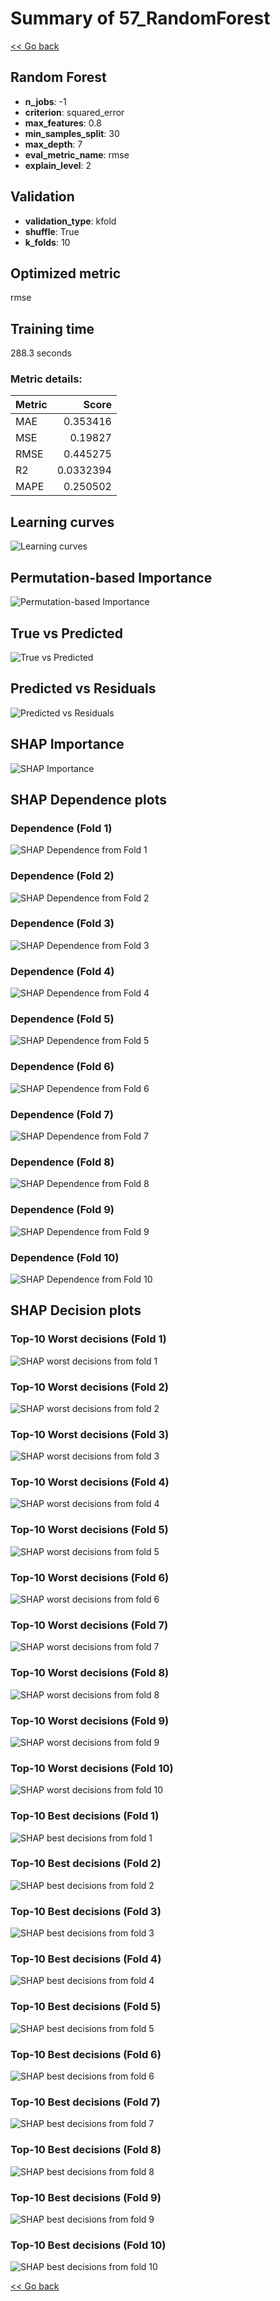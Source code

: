 # Summary of 57_RandomForest

[<< Go back](../README.md)


## Random Forest
- **n_jobs**: -1
- **criterion**: squared_error
- **max_features**: 0.8
- **min_samples_split**: 30
- **max_depth**: 7
- **eval_metric_name**: rmse
- **explain_level**: 2

## Validation
 - **validation_type**: kfold
 - **shuffle**: True
 - **k_folds**: 10

## Optimized metric
rmse

## Training time

288.3 seconds

### Metric details:
| Metric   |     Score |
|:---------|----------:|
| MAE      | 0.353416  |
| MSE      | 0.19827   |
| RMSE     | 0.445275  |
| R2       | 0.0332394 |
| MAPE     | 0.250502  |



## Learning curves
![Learning curves](learning_curves.png)

## Permutation-based Importance
![Permutation-based Importance](permutation_importance.png)
## True vs Predicted

![True vs Predicted](true_vs_predicted.png)


## Predicted vs Residuals

![Predicted vs Residuals](predicted_vs_residuals.png)



## SHAP Importance
![SHAP Importance](shap_importance.png)

## SHAP Dependence plots

### Dependence (Fold 1)
![SHAP Dependence from Fold 1](learner_fold_0_shap_dependence.png)
### Dependence (Fold 2)
![SHAP Dependence from Fold 2](learner_fold_1_shap_dependence.png)
### Dependence (Fold 3)
![SHAP Dependence from Fold 3](learner_fold_2_shap_dependence.png)
### Dependence (Fold 4)
![SHAP Dependence from Fold 4](learner_fold_3_shap_dependence.png)
### Dependence (Fold 5)
![SHAP Dependence from Fold 5](learner_fold_4_shap_dependence.png)
### Dependence (Fold 6)
![SHAP Dependence from Fold 6](learner_fold_5_shap_dependence.png)
### Dependence (Fold 7)
![SHAP Dependence from Fold 7](learner_fold_6_shap_dependence.png)
### Dependence (Fold 8)
![SHAP Dependence from Fold 8](learner_fold_7_shap_dependence.png)
### Dependence (Fold 9)
![SHAP Dependence from Fold 9](learner_fold_8_shap_dependence.png)
### Dependence (Fold 10)
![SHAP Dependence from Fold 10](learner_fold_9_shap_dependence.png)

## SHAP Decision plots

### Top-10 Worst decisions (Fold 1)
![SHAP worst decisions from fold 1](learner_fold_0_shap_worst_decisions.png)
### Top-10 Worst decisions (Fold 2)
![SHAP worst decisions from fold 2](learner_fold_1_shap_worst_decisions.png)
### Top-10 Worst decisions (Fold 3)
![SHAP worst decisions from fold 3](learner_fold_2_shap_worst_decisions.png)
### Top-10 Worst decisions (Fold 4)
![SHAP worst decisions from fold 4](learner_fold_3_shap_worst_decisions.png)
### Top-10 Worst decisions (Fold 5)
![SHAP worst decisions from fold 5](learner_fold_4_shap_worst_decisions.png)
### Top-10 Worst decisions (Fold 6)
![SHAP worst decisions from fold 6](learner_fold_5_shap_worst_decisions.png)
### Top-10 Worst decisions (Fold 7)
![SHAP worst decisions from fold 7](learner_fold_6_shap_worst_decisions.png)
### Top-10 Worst decisions (Fold 8)
![SHAP worst decisions from fold 8](learner_fold_7_shap_worst_decisions.png)
### Top-10 Worst decisions (Fold 9)
![SHAP worst decisions from fold 9](learner_fold_8_shap_worst_decisions.png)
### Top-10 Worst decisions (Fold 10)
![SHAP worst decisions from fold 10](learner_fold_9_shap_worst_decisions.png)
### Top-10 Best decisions (Fold 1)
![SHAP best decisions from fold 1](learner_fold_0_shap_best_decisions.png)
### Top-10 Best decisions (Fold 2)
![SHAP best decisions from fold 2](learner_fold_1_shap_best_decisions.png)
### Top-10 Best decisions (Fold 3)
![SHAP best decisions from fold 3](learner_fold_2_shap_best_decisions.png)
### Top-10 Best decisions (Fold 4)
![SHAP best decisions from fold 4](learner_fold_3_shap_best_decisions.png)
### Top-10 Best decisions (Fold 5)
![SHAP best decisions from fold 5](learner_fold_4_shap_best_decisions.png)
### Top-10 Best decisions (Fold 6)
![SHAP best decisions from fold 6](learner_fold_5_shap_best_decisions.png)
### Top-10 Best decisions (Fold 7)
![SHAP best decisions from fold 7](learner_fold_6_shap_best_decisions.png)
### Top-10 Best decisions (Fold 8)
![SHAP best decisions from fold 8](learner_fold_7_shap_best_decisions.png)
### Top-10 Best decisions (Fold 9)
![SHAP best decisions from fold 9](learner_fold_8_shap_best_decisions.png)
### Top-10 Best decisions (Fold 10)
![SHAP best decisions from fold 10](learner_fold_9_shap_best_decisions.png)

[<< Go back](../README.md)
